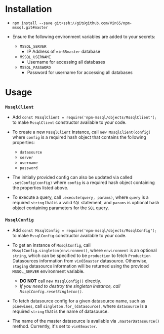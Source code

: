 # Installation
* `npm install --save git+ssh://git@github.com/Vin65/npm-mssql.git#master`

* Ensure the following environment variables are added to your secrets:
  * `MSSQL_SERVER`
    - IP Address of `vin65master` database
  * `MSSQL_USERNAME`
    - Username for accessing all databases
  * `MSSQL_PASSWORD`
    - Password for username for accessing all databases
  
# Usage

### `MssqlClient`
* Add `const MssqlClient = require('npm-mssql/objects/MssqlClient');` to make `MssqlClient` constructor available to your code.

* To create a new `MssqlClient` instance, call `new MssqlClient(config)` where `config` is a required hash object that contains the following properties:
  * `datasource`
  * `server`
  * `username`
  * `password`

* The initially provided config can also be updated via called `.setConfig(config)` where `config` is a required hash object containing the properties listed above.

* To execute a query, call `.execute(query, params)`, where `query` is a required `string` that is a valid `SQL` statement, and `params` is optional hash object containing parameters for the `SQL` query.

### `MssqlConfig`
* Add `const MssqlConfig = require('npm-mssql/objects/MssqlConfig');` to make `MssqlConfig` constructor available to your code.

* To get an instance of `MssqlConfig`, call `MssqlConfig.singleton(environment)`, where `environment` is an optional `string`, which can be specified to be `production` to fetch `Production` Datasources information from `vin65master` datasource. Otherwise, `staging` datasource information will be returned using the provided `MSSQL_SERVER` environment variable.
  * **DO NOT** call `new MssqlConfig()` directly.
  * _If you need to destroy the singleton instance, call `MssqlConfig.resetSingleton()`._

* To fetch datasource config for a given datasource name, such as `pinewines`, call `singleton.for_(datasource)`, where `datasource` is a required `string` that is the name of datasource.

* The name of the master datasource is available via `.masterDatasource()` method. Currently, it's set to `vin65master`.

